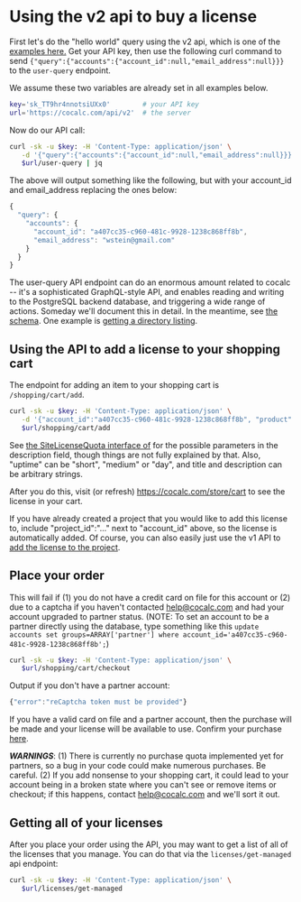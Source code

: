 # Using the v2 api to buy a license

First let's do the "hello world" query using the v2 api, which is one of the [examples here.](https://doc.cocalc.com/api2/index.html)  Get your API key, then use the following curl command to send `{"query":{"accounts":{"account_id":null,"email_address":null}}}` to the `user-query` endpoint.

We assume these two variables are already set in all examples below.

```sh
key='sk_TT9hr4nnotsiUXx0'        # your API key
url='https://cocalc.com/api/v2'  # the server
```

Now do our API call:

```sh
curl -sk -u $key: -H 'Content-Type: application/json' \
   -d '{"query":{"accounts":{"account_id":null,"email_address":null}}}' \
   $url/user-query | jq
```

The above will output something like the following, but with your account\_id and email\_address replacing the ones below:

```js
{
  "query": {
    "accounts": {
      "account_id": "a407cc35-c960-481c-9928-1238c868ff8b",
      "email_address": "wstein@gmail.com"
    }
  }
}
```

The user\-query API endpoint can do an enormous amount related to cocalc \-\- it's a sophisticated GraphQL\-style API, and enables reading and writing to the PostgreSQL backend database, and triggering a wide range of actions.  Someday we'll document this in detail.  In the meantime, see [the schema](https://github.com/sagemathinc/cocalc/tree/master/src/packages/util/db-schema).   One example is [getting a directory listing](./directory-listing.md).

## Using the API to add a license to your shopping cart

The endpoint for adding an item to your shopping cart is `/shopping/cart/add`.

```sh
curl -sk -u $key: -H 'Content-Type: application/json' \
   -d '{"account_id":"a407cc35-c960-481c-9928-1238c868ff8b", "product":"site-license", "description":{"ram":16,"cpu":2,"disk":10,"member":true,"uptime": "medium", "type": "quota", "user": "business","boost": false,"period":"monthly","run_limit":1,"title": "my title","description": "my desc"}}' \
   $url/shopping/cart/add 
```

See [the SiteLicenseQuota interface of](https://github.com/sagemathinc/cocalc/tree/master/src/packages/util/types/site-licenses.ts) for the possible parameters in the description field, though things are not fully explained by that.  Also, "uptime" can be "short", "medium" or "day", and title and description can be arbitrary strings.

After you do this, visit \(or refresh\) https://cocalc.com/store/cart to see the license in your cart.

If you have already created a project that you would like to add this license to, include "project\_id":"..." next to "account\_id" above, so the license is automatically added.  Of course, you can also easily just use the v1 API to [add the license to the project](https://doc.cocalc.com/api/add_license_to_project.html).

## Place your order

This will fail if (1) you do not have a credit card on file for this account or (2) due to a captcha if you haven't contacted help@cocalc.com and had your account upgraded to partner status.  (NOTE: To set an account to be a partner directly using the database, type something like this `update accounts set groups=ARRAY['partner'] where account_id='a407cc35-c960-481c-9928-1238c868ff8b';`)

```sh
curl -sk -u $key: -H 'Content-Type: application/json' \
   $url/shopping/cart/checkout 
```

Output if you don't have a partner account:

```js
{"error":"reCaptcha token must be provided"}
```

If you have a valid card on file and a partner account, then the purchase will be made and your license will be available to use.  Confirm your purchase [here](https://cocalc.com/store/congrats).

_**WARNINGS**_: \(1\) There is currently no purchase quota implemented yet for partners, so a bug in your code could make numerous purchases. Be careful.  \(2\) If you add nonsense to your shopping cart, it could lead to your account being in a broken state where you can't see or remove items or checkout; if this happens, contact [help@cocalc.com](mailto:help@cocalc.com) and we'll sort it out.

## Getting all of your licenses

After you place your order using the API, you may want to get a list of all of the licenses that you manage.  You can do that via the `licenses/get-managed` api endpoint:

```sh
curl -sk -u $key: -H 'Content-Type: application/json' \
   $url/licenses/get-managed
```

